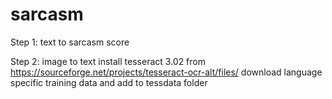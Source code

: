 # sarcasm

Step 1: text to sarcasm score

Step 2: image to text
		install tesseract 3.02 from https://sourceforge.net/projects/tesseract-ocr-alt/files/
		download language specific training data and add to tessdata folder